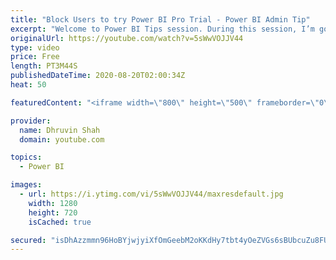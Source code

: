 ```yaml
---
title: "Block Users to try Power BI Pro Trial - Power BI Admin Tip"
excerpt: "Welcome to Power BI Tips session. During this session, I’m going to share one interesting tip for Power BI Service Admins.   As a Power BI Service Admin now, you can disallow users from trying Power BI Pro License. Want to see which feature we need to enable or disable? Check the full video.  Sometimes,"
originalUrl: https://youtube.com/watch?v=5sWwVOJJV44
type: video
price: Free
length: PT3M44S
publishedDateTime: 2020-08-20T02:00:34Z
heat: 50

featuredContent: "<iframe width=\"800\" height=\"500\" frameborder=\"0\" src=\"https://www.youtube.com/embed/5sWwVOJJV44\" allow=\"accelerometer; autoplay; encrypted-media; gyroscope; picture-in-picture\" allowfullscreen></iframe>"

provider:
  name: Dhruvin Shah
  domain: youtube.com

topics:
  - Power BI

images:
  - url: https://i.ytimg.com/vi/5sWwVOJJV44/maxresdefault.jpg
    width: 1280
    height: 720
    isCached: true

secured: "isDhAzzmmn96HoBYjwjyiXfOmGeebM2oKKdHy7tbt4yOeZVGs6sBUbcuZu8FUGzBdEGEy6I3mEs48gfo1bVLLLF9oDU+Mp0yO/ae9mxbT5vl4ZmFVlz3GLzcCicptdU3HpEwYkBYcWbg+Y6HvFvj9KEnFoXIGG2XNho3gYuGQaGWZ4jAJr9z7veitt4Lay+25gLbnFzUBQxEcrKoOhZCS/Vmeb98LJpfRFW5lXqef0eJwEgUPRxdWGJmajwvfw2g4Dov5+luDCbkj3HMdbnKVCr8nds++wOMe9PNMj6POjbv5VxOGTSahxscqqflCGI/1rNXkFEHmahoISxd7/q39oVDQvg2emCma8qFmokRunC8LyV724fJwAVsemqJgk9JZl3DZazrDj6yCGwWMqGbAqfpWzL2twaWAGFiyo8yrXE=;fsusQY0VNsCrhngA0m8alQ=="
---
```


